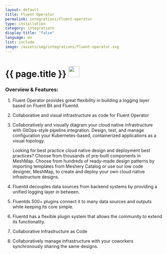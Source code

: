 ```yaml
---
layout: default
title: Fluent Operator
permalink: integrations/fluent-operator
type: installation
category: integrations
display-title: "false"
language: en
list: include
image: /assets/img/integrations/fluent-operator.svg
---
```


<h1>{{ page.title }} <img src="{{ page.image }}" style="width: 35px; height: 35px;" /></h1>


<!-- This needs replaced with the Category property, not the sub-category.
 #### Category: fluent-operator -->

### Overview & Features:
1. Fluent Operator provides great flexibility in building a logging layer based on Fluent Bit and Fluentd.

2. Collaborative and visual infrastructure as code for Fluent Operator

4. 
    Collaboratively and visually diagram your cloud native infrastructure with GitOps-style pipeline integration. Design, test, and manage configuration your Kubernetes-based, containerized applications as a visual topology.



    Looking for best practice cloud native design and deployment best practices? Choose from thousands of pre-built components in MeshMap. Choose from hundreds of ready-made design patterns by importing templates from Meshery Catalog or use our low code designer, MeshMap, to create and deploy your own cloud native infrastructure designs.



5. Fluentd decouples data sources from backend systems by providing a unified logging layer in between.

6. Fluentds 500+ plugins connect it to many data sources and outputs while keeping its core simple.

7. Fluentd has a flexible plugin system that allows the community to extend its functionality. 

8. Collaborative Infrastructure as Code

9. Collaboratively manage infrastructure with your coworkers synchronously sharing the same designs.

